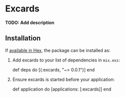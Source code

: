 # Excards

**TODO: Add description**

## Installation

If [available in Hex](https://hex.pm/docs/publish), the package can be installed as:

  1. Add excards to your list of dependencies in `mix.exs`:

        def deps do
          [{:excards, "~> 0.0.1"}]
        end

  2. Ensure excards is started before your application:

        def application do
          [applications: [:excards]]
        end
